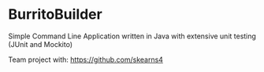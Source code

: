 # BurritoBuilder
Simple Command Line Application written in Java with extensive unit testing (JUnit and Mockito)

Team project with: https://github.com/skearns4
